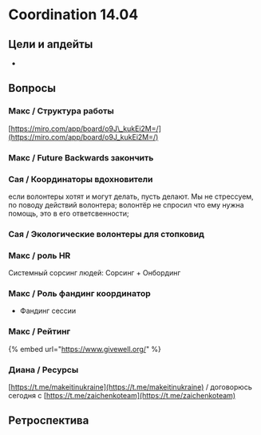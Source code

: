 # Coordination 14.04

## Цели и апдейты

* 
## Вопросы

### Макс / Структура работы

[https://miro.com/app/board/o9J\_kukEi2M=/](https://miro.com/app/board/o9J_kukEi2M=/)

### Макс / Future Backwards закончить

### Сая / Координаторы вдохновители

если волонтеры хотят и могут делать, пусть делают. Мы не стрессуем, по поводу действий волонтера; волонтёр не спросил что ему нужна помощь, это в его ответсвенности; 

### Сая / Экологические волонтеры для стопковид

### Макс / роль HR

Системный сорсинг людей: Сорсинг + Онбординг

### Макс / Роль фандинг координатор

+ Фандинг сессии

### Макс / Рейтинг

{% embed url="https://www.givewell.org/" %}

### Диана / Ресурсы

[https://t.me/makeitinukraine](https://t.me/makeitinukraine) / договорюсь сегодня с [https://t.me/zaichenkoteam](https://t.me/zaichenkoteam)

## Ретроспектива

